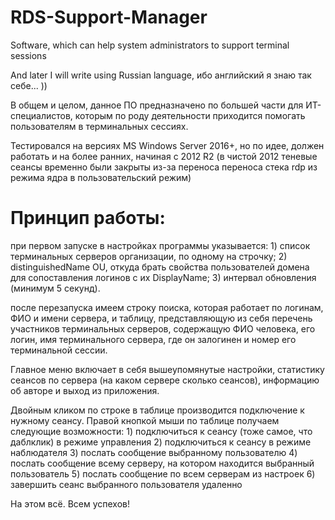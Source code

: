 # RDS-Support-Manager
Software, which can help system administrators to support terminal sessions

And later I will write using Russian language, ибо английский я знаю так себе... ))

В общем и целом, данное ПО предназначено по большей части для ИТ-специалистов, которым по роду деятельности приходится помогать пользователям в терминальных сессиях.

Тестировался на версиях MS Windows Server 2016+, но по идее, должен работать и на более ранних, начиная с 2012 R2 (в чистой 2012 теневые сеансы временно были закрыты из-за переноса переноса стека rdp из режима ядра в пользовательский режим)

Принцип работы:
===========================
при первом запуске в настройках программы указывается:
    1) список терминальных серверов организации, по одному на строчку;
    2) distinguishedName OU, откуда брать свойства пользователей домена для сопоставления логинов с их DisplayName;
    3) интервал обновления (минимум 5 секунд).

после перезапуска имеем строку поиска, которая работает по логинам, ФИО и имени сервера, и таблицу, представляющую из себя перечень участников терминальных серверов, содержащую ФИО человека, его логин, имя терминального сервера, где он залогинен и номер его терминальной сессии.

Главное меню включает в себя вышеупомянутые настройки, статистику сеансов по сервера (на каком сервере сколько сеансов), информацию об авторе и выход из приложения.

Двойным кликом по строке в таблице производится подключение к нужному сеансу.
Правой кнопкой мыши по таблице получаем следующие возможности:
    1) подключиться к сеансу (тоже самое, что даблклик) в режиме управления
    2) подключиться к сеансу в режиме наблюдателя
    3) послать сообщение выбранному пользователю
    4) послать сообщение всему серверу, на котором находится выбранный пользователь
    5) послать сообщение по всем серверам из настроек
    6) завершить сеанс выбранного пользователя удаленно

На этом всё. Всем успехов!
